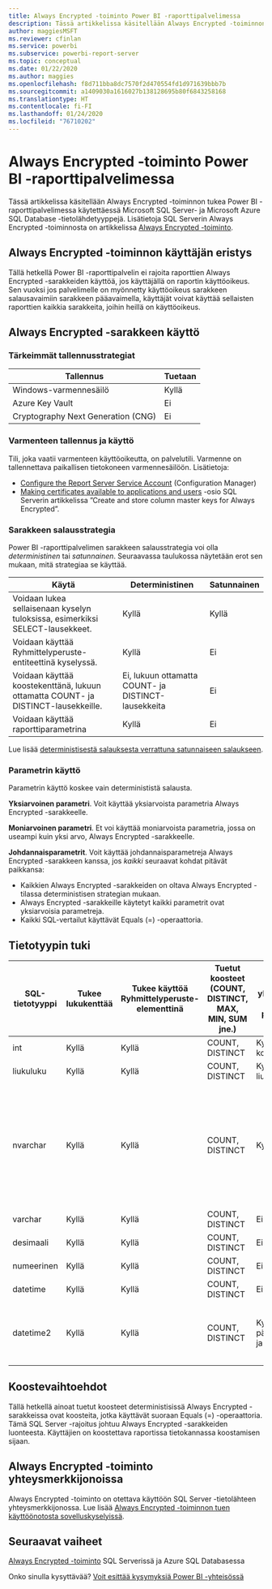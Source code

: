 ```yaml
---
title: Always Encrypted -toiminto Power BI -raporttipalvelimessa
description: Tässä artikkelissa käsitellään Always Encrypted -toiminnon tukea Power BI -raporttipalvelimessa käytettäessä Microsoft SQL Server- ja Microsoft Azure SQL Database -tietolähdetyyppejä.
author: maggiesMSFT
ms.reviewer: cfinlan
ms.service: powerbi
ms.subservice: powerbi-report-server
ms.topic: conceptual
ms.date: 01/22/2020
ms.author: maggies
ms.openlocfilehash: f8d711bba8dc7570f2d470554fd1d971639bbb7b
ms.sourcegitcommit: a1409030a1616027b138128695b80f6843258168
ms.translationtype: HT
ms.contentlocale: fi-FI
ms.lasthandoff: 01/24/2020
ms.locfileid: "76710202"
---
```

# <a name="always-encrypted-in-power-bi-report-server"></a>Always Encrypted -toiminto Power BI -raporttipalvelimessa

Tässä artikkelissa käsitellään Always Encrypted -toiminnon tukea Power BI -raporttipalvelimessa käytettäessä Microsoft SQL Server- ja Microsoft Azure SQL Database -tietolähdetyyppejä. Lisätietoja SQL Serverin Always Encrypted -toiminnosta on artikkelissa [Always Encrypted -toiminto](https://docs.microsoft.com/sql/relational-databases/security/encryption/always-encrypted-database-engine).

## <a name="always-encrypted-user-isolation"></a>Always Encrypted -toiminnon käyttäjän eristys

Tällä hetkellä Power BI -raporttipalvelin ei rajoita raporttien Always Encrypted -sarakkeiden käyttöä, jos käyttäjällä on raportin käyttöoikeus.  Sen vuoksi jos palvelimelle on myönnetty käyttöoikeus sarakkeen salausavaimiin sarakkeen pääavaimella, käyttäjät voivat käyttää sellaisten raporttien kaikkia sarakkeita, joihin heillä on käyttöoikeus.

## <a name="always-encrypted-column-usage"></a>Always Encrypted -sarakkeen käyttö

### <a name="key-storage-strategies"></a>Tärkeimmät tallennusstrategiat

|Tallennus  |Tuetaan  |
|---------|---------|
|Windows-varmennesäilö | Kyllä |
|Azure Key Vault | Ei |
| Cryptography Next Generation (CNG) | Ei |

### <a name="certificate-storage-and-access"></a>Varmenteen tallennus ja käyttö

Tili, joka vaatii varmenteen käyttöoikeutta, on palvelutili. Varmenne on tallennettava paikallisen tietokoneen varmennesäilöön. Lisätietoja:

- [Configure the Report Server Service Account](https://docs.microsoft.com/sql/reporting-services/install-windows/configure-the-report-server-service-account-ssrs-configuration-manager) (Configuration Manager)
- [Making certificates available to applications and users](https://docs.microsoft.com/sql/relational-databases/security/encryption/create-and-store-column-master-keys-always-encrypted#making-certificates-available-to-applications-and-users) -osio SQL Serverin artikkelissa ”Create and store column master keys for Always Encrypted”.

### <a name="column-encryption-strategy"></a>Sarakkeen salausstrategia

Power BI -raporttipalvelimen sarakkeen salausstrategia voi olla *deterministinen* tai *satunnainen*. Seuraavassa taulukossa näytetään erot sen mukaan, mitä strategiaa se käyttää.

|Käytä  |Deterministinen  |Satunnainen  |
|---------|---------|---------|
|Voidaan lukea sellaisenaan kyselyn tuloksissa, esimerkiksi SELECT-lausekkeet. | Kyllä  | Kyllä  |
|Voidaan käyttää Ryhmittelyperuste-entiteettinä kyselyssä. | Kyllä | Ei |
|Voidaan käyttää koostekenttänä, lukuun ottamatta COUNT- ja DISTINCT-lausekkeille. | Ei, lukuun ottamatta COUNT- ja DISTINCT-lausekkeita | Ei |
|Voidaan käyttää raporttiparametrina | Kyllä | Ei |

Lue lisää [deterministisestä salauksesta verrattuna satunnaiseen salaukseen](https://docs.microsoft.com/sql/relational-databases/security/encryption/always-encrypted-database-engine#selecting--deterministic-or-randomized-encryption).

### <a name="parameter-usage"></a>Parametrin käyttö

Parametrin käyttö koskee vain determinististä salausta.

**Yksiarvoinen parametri**.  Voit käyttää yksiarvoista parametria Always Encrypted -sarakkeelle.

**Moniarvoinen parametri**. Et voi käyttää moniarvoista parametria, jossa on useampi kuin yksi arvo, Always Encrypted -sarakkeelle.

**Johdannaisparametrit**. Voit käyttää johdannaisparametreja Always Encrypted -sarakkeen kanssa, jos *kaikki* seuraavat kohdat pitävät paikkansa:

- Kaikkien Always Encrypted -sarakkeiden on oltava Always Encrypted -tilassa deterministisen strategian mukaan.
- Always Encrypted -sarakkeille käytetyt kaikki parametrit ovat yksiarvoisia parametreja.
- Kaikki SQL-vertailut käyttävät Equals (=) -operaattoria.

## <a name="datatype-support"></a>Tietotyypin tuki

| SQL-tietotyyppi | Tukee lukukenttää | Tukee käyttöä Ryhmittelyperuste-elementtinä | Tuetut koosteet (COUNT, DISTINCT, MAX, MIN, SUM jne.) | Tukee suodatusta yhtäläisyyden kautta parametrien avulla | Huomautukset |
| --- | --- | --- | --- | --- | --- |
| int | Kyllä | Kyllä | COUNT, DISTINCT | Kyllä, kokonaislukuna |   |
| liukuluku | Kyllä | Kyllä | COUNT, DISTINCT | Kyllä, liukulukuna |   |
| nvarchar | Kyllä | Kyllä | COUNT, DISTINCT | Kyllä, tekstinä | Deterministisen salauksen on käytettävä sarakelajittelua binary2-lajittelujärjestyksellä merkkisarakkeille. Katso lisätietoja SQL Serverin artikkelista [Always Encrypted -toiminto](https://docs.microsoft.com/sql/relational-databases/security/encryption/always-encrypted-database-engine#selecting--deterministic-or-randomized-encryption).  |
| varchar | Kyllä | Kyllä | COUNT, DISTINCT | Ei |   |
| desimaali | Kyllä | Kyllä | COUNT, DISTINCT | Ei |   |
| numeerinen | Kyllä | Kyllä | COUNT, DISTINCT | Ei |   |
| datetime | Kyllä | Kyllä | COUNT, DISTINCT | Ei |   |
| datetime2 | Kyllä | Kyllä | COUNT, DISTINCT | Kyllä, päivämääränä ja aikana | Tuettu, jos sarakkeella ei ole millisekunnin tarkkuutta (toisin sanoen ei datetime2 (0)) |

## <a name="aggregation-alternatives"></a>Koostevaihtoehdot

Tällä hetkellä ainoat tuetut koosteet deterministisissä Always Encrypted -sarakkeissa ovat koosteita, jotka käyttävät suoraan Equals (=) -operaattoria. Tämä SQL Server -rajoitus johtuu Always Encrypted -sarakkeiden luonteesta. Käyttäjien on koostettava raportissa tietokannassa koostamisen sijaan.

## <a name="always-encrypted-in-connection-strings"></a>Always Encrypted -toiminto yhteysmerkkijonoissa

Always Encrypted -toiminto on otettava käyttöön SQL Server -tietolähteen yhteysmerkkijonossa. Lue lisää [Always Encrypted -toiminnon tuen käyttöönotosta sovelluskyselyissä](https://docs.microsoft.com/sql/relational-databases/security/encryption/develop-using-always-encrypted-with-net-framework-data-provider#enabling-always-encrypted-for-application-queries).

## <a name="next-steps"></a>Seuraavat vaiheet

[Always Encrypted -toiminto](https://docs.microsoft.com/sql/relational-databases/security/encryption/always-encrypted-database-engine) SQL Serverissä ja Azure SQL Databasessa

Onko sinulla kysyttävää? [Voit esittää kysymyksiä Power BI -yhteisössä](https://community.powerbi.com/)

